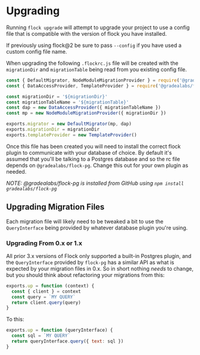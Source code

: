 # Upgrading

Running `flock upgrade` will attempt to upgrade your project to use a config
file that is compatible with the version of flock you have installed.

If previously using flock@2 be sure to pass `--config` if you have used a custom
config file name.

When upgrading the following `.flockrc.js` file will be created with the
`migrationDir` and `migrationTable` being read from you existing config file.

```js
const { DefaultMigrator, NodeModuleMigrationProvider } = require('@gradealabs/flock')
const { DataAccessProvider, TemplateProvider } = require('@gradealabs/flock-pg')

const migrationDir = '${migrationDir}'
const migrationTableName = '${migrationTable}'
const dap = new DataAccessProvider({ migrationTableName })
const mp = new NodeModuleMigrationProvider({ migrationDir })

exports.migrator = new DefaultMigrator(mp, dap)
exports.migrationDir = migrationDir
exports.templateProvider = new TemplateProvider()

```

Once this file has been created you will need to install the correct flock
plugin to communicate with your database of choice. By default it's assumed
that you'll be talking to a Postgres database and so the rc file depends on
`@gradealabs/flock-pg`. Change this out for your own plugin as needed.

*NOTE: @gradealabs/flock-pg is installed from GitHub using `npm install gradealabs/flock-pg`*

## Upgrading Migration Files

Each migration file will likely need to be tweaked a bit to use the `QueryInterface`
being provided by whatever database plugin you're using.

### Upgrading From 0.x or 1.x

All prior 3.x versions of Flock only supported a built-in Postgres plugin, and
the `QueryInterface` provided by `flock-pg` has a similar API as what is
expected by your migration files in 0.x. So in short nothing *needs* to change,
but you should think about refactoring your migrations from this:

```js
exports.up = function (context) {
  const { client } = context
  const query = `MY QUERY`
  return client.query(query)
}
```

To this:
```js
exports.up = function (queryInterface) {
  const sql = `MY QUERY`
  return queryInterface.query({ text: sql })
}
```
